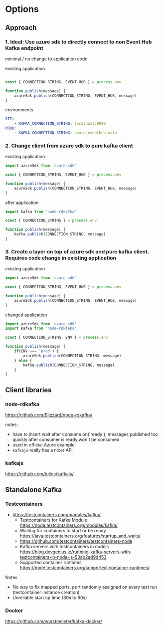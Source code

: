 # Options

## Approach

### 1. Ideal: Use azure sdk to directly connect to non Event Hub Kafka endpoint

minimal / no change to application code

existing application
```javascript

const { CONNECTION_STRING, EVENT_HUB } = process.env

function publish(message) {
    azureSdk.publish(CONNECTION_STRING, EVENT_HUB, message)
}

```

environments
```yaml
SIT:
    - KAFKA_CONNECTION_STRING: localhost:9090
PROD:
    - KAFKA_CONNECTION_STRING: azure.eventhub.asia
```

### 2. Change client from azure sdk to pure kafka client

existing application
```javascript
import azureSdk from 'azure-sdk'

const { CONNECTION_STRING, EVENT_HUB } = process.env

function publish(message) {
    azureSdk.publish(CONNECTION_STRING, EVENT_HUB, message)
}

```

after application
```javascript
import kafka from 'node-rdkafka'

const { CONNECTION_STRING } = process.env

function publish(message) {
    kafka.publish(CONNECTION_STRING, message)
}

```

### 3. Create a layer on top of azure sdk and pure kafka client. Requires code change in existing application

existing application
```javascript
import azureSdk from 'azure-sdk'

const { CONNECTION_STRING, EVENT_HUB } = process.env

function publish(message) {
    azureSdk.publish(CONNECTION_STRING, EVENT_HUB, message)
}

```

changed application
```javascript
import azureSdk from 'azure-sdk'
import kafka from 'node-rdkfaka'

const { CONNECTION_STRING, ENV } = process.env

function publish(message) {
    if(ENV === 'prod') {
        azureSdk.publish(CONNECTION_STRING, message)
    } else {
        kafka.publish(CONNECTION_STRING, message)
    }
}

```

## Client libraries

### node-rdkafka

<https://github.com/Blizzard/node-rdkafka/>

notes:

- have to insert wait after consume.on('ready'), messages published too quickly after consumer is ready won't be consumed
- used in official Azure example
- `kafkajs` really has a nicer API

### kafkajs

<https://github.com/tulios/kafkajs/>

## Standalone Kafka

### Testcontainers

- <https://testcontainers.com/modules/kafka/>
  - Testcontainers for Kafka Module <https://node.testcontainers.org/modules/kafka/>
  - Waiting for containers to start or be ready <https://java.testcontainers.org/features/startup_and_waits/>
  - <https://github.com/testcontainers/testcontainers-node>
  - Kafka servers with testcontainers in nodejs <https://blog.devgenius.io/running-kafka-servers-with-testcontainers-in-node-js-53ab2ad9d453>
  - Supported container runtimes <https://node.testcontainers.org/supported-container-runtimes/>

Notes
- No way to fix mapped ports, port randomly assigned on every test run (testcontainer instance creation)
- Unreliable start up time (30s to 60s)

### Docker

<https://github.com/wurstmeister/kafka-docker/>